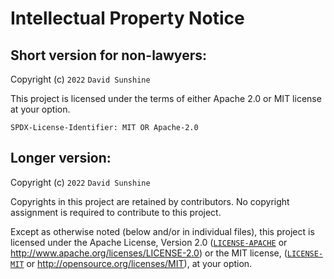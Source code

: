 # Intellectual Property Notice

## Short version for non-lawyers:

Copyright (c) `2022` `David Sunshine`

This project is licensed under the terms of either Apache 2.0 or MIT license at
your option.

```
SPDX-License-Identifier: MIT OR Apache-2.0
```

## Longer version:

Copyright (c) `2022` `David Sunshine`

Copyrights in this project are retained by contributors. No copyright assignment
is required to contribute to this project.

Except as otherwise noted (below and/or in individual files), this project is
licensed under the Apache License, Version 2.0
([`LICENSE-APACHE`](LICENSE-APACHE) or
http://www.apache.org/licenses/LICENSE-2.0) or the MIT license,
([`LICENSE-MIT`](LICENSE-MIT) or http://opensource.org/licenses/MIT), at your
option.
